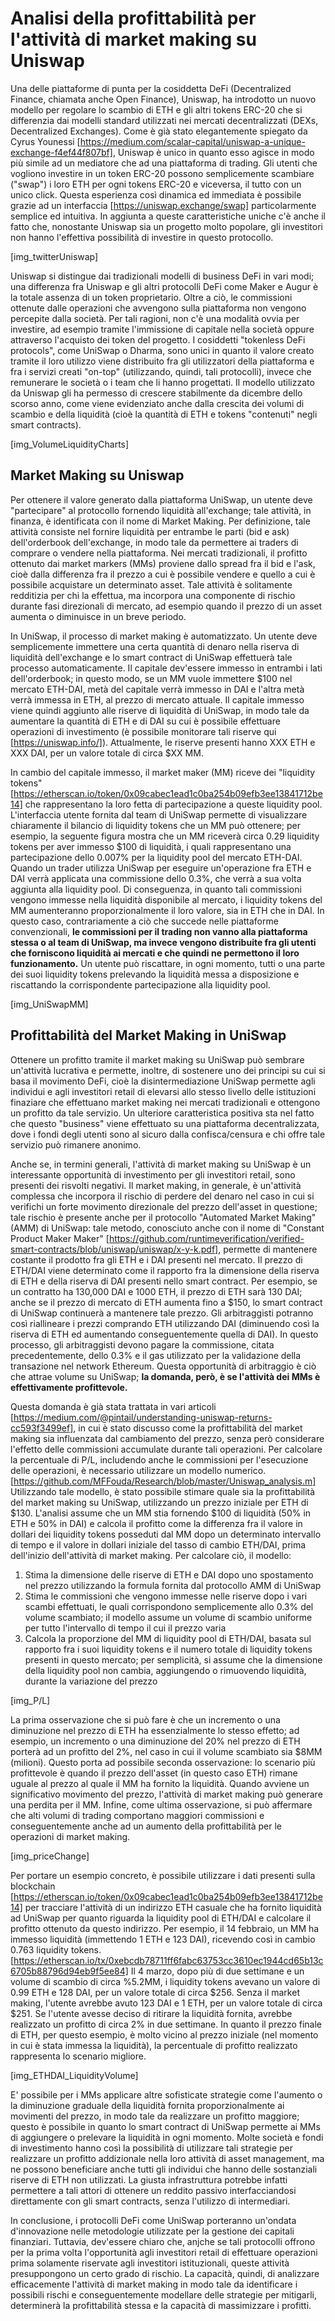 # Analisi della profittabilità per l'attività di market making su Uniswap

Una delle piattaforme di punta per la cosiddetta DeFi (Decentralized Finance, chiamata anche Open Finance), Uniswap, ha introdotto un nuovo modello per regolare lo scambio di ETH e gli altri tokens ERC-20 che si differenzia dai modelli standard utilizzati nei mercati decentralizzati (DEXs, Decentralized Exchanges). Come è già stato elegantemente spiegato da Cyrus Younessi [https://medium.com/scalar-capital/uniswap-a-unique-exchange-f4ef44f807bf], Uniswap è unico in quanto esso agisce in modo più simile ad un mediatore che ad una piattaforma di trading. Gli utenti che vogliono investire in un token ERC-20 possono semplicemente scambiare ("swap") i loro ETH per ogni tokens ERC-20 e viceversa, il tutto con un unico click. Questa esperienza così dinamica ed immediata è possibile grazie ad un interfaccia [https://uniswap.exchange/swap] particolarmente semplice ed intuitiva. In aggiunta a queste caratteristiche uniche c'è anche il fatto che, nonostante Uniswap sia un progetto molto popolare, gli investitori non hanno l'effettiva possibilità di investire in questo protocollo.

[img_twitterUniswap]

Uniswap si distingue dai tradizionali modelli di business DeFi in vari modi; una differenza fra Uniswap e gli altri protocolli DeFi come Maker e Augur è la totale assenza di un token proprietario. Oltre a ciò, le commissioni ottenute dalle operazioni che avvengono sulla piattaforma non vengono percepite dalla società. Per tali ragioni, non c'è una modalità ovvia per investire, ad esempio tramite l'immissione di capitale nella società oppure attraverso l'acquisto dei token del progetto. I cosiddetti "tokenless DeFi protocols", come UniSwap o Dharma, sono unici in quanto il valore creato tramite il loro utilizzo viene distribuito fra gli utilizzatori della piattaforma e fra i servizi creati "on-top" (utilizzando, quindi, tali protocolli), invece che remunerare le società o i team che li hanno progettati.
Il modello utilizzato da Uniswap gli ha permesso di crescere stabilmente da dicembre dello scorso anno, come viene evidenziato anche dalla crescita dei volumi di scambio e della liquidità (cioè la quantità di ETH e tokens "contenuti" negli smart contracts).

[img_VolumeLiquidityCharts]

## Market Making su Uniswap
Per ottenere il valore generato dalla piattaforma UniSwap, un utente deve "partecipare" al protocollo fornendo liquidità all'exchange; tale attività, in finanza, è identificata con il nome di Market Making. Per definizione, tale attività consiste nel fornire liquidità per entrambe le parti (bid e ask) dell'orderbook dell'exchange, in modo tale da permettere ai traders di comprare o vendere nella piattaforma. Nei mercati tradizionali, il profitto ottenuto dai market markers (MMs) proviene dallo spread fra il bid e l'ask, cioè dalla differenza fra il prezzo a cui è possibile vendere e quello a cui è possibile acquistare un determinato asset. Tale attività è solitamente redditizia per chi la effettua, ma incorpora una componente di rischio durante fasi direzionali di mercato, ad esempio quando il prezzo di un asset aumenta o diminuisce in un breve periodo.

In UniSwap, il processo di market making è automatizzato. Un utente deve semplicemente immettere una certa quantità di denaro nella riserva di liquidità dell'exchange e lo smart contract di UniSwap effettuerà tale processo automaticamente. Il capitale dev'essere immesso in entrambi i lati dell'orderbook; in questo modo, se un MM vuole immettere $100 nel mercato ETH-DAI, metà del capitale verrà immesso in DAI e l'altra metà verrà immessa in ETH, al prezzo di mercato attuale. Il capitale immesso viene quindi aggiunto alle riserve di liquidità di UniSwap, in modo tale da aumentare la quantità di ETH e di DAI su cui è possibile effettuare operazioni di investimento (è possibile monitorare tali riserve qui [https://uniswap.info/]). Attualmente, le riserve presenti hanno XXX ETH e XXX DAI, per un valore totale di circa $XX MM.

In cambio del capitale immesso, il market maker (MM) riceve dei "liquidity tokens" [https://etherscan.io/token/0x09cabec1ead1c0ba254b09efb3ee13841712be14] che rappresentano la loro fetta di partecipazione a queste liquidity pool. L'interfaccia utente fornita dal team di UniSwap permette di visualizzare chiaramente il bilancio di liquidity tokens che un MM può ottenere; per esempio, la seguente figura mostra che un MM riceverà circa 0.29 liquidity tokens per aver immesso $100 di liquidità, i quali rappresentano una partecipazione dello 0.007% per la liquidity pool del mercato ETH-DAI. Quando un trader utilizza UniSwap per eseguire un'operazione fra ETH e DAI verrà applicata una commissione dello 0.3%, che verrà a sua volta aggiunta alla liquidity pool. Di conseguenza, in quanto tali commissioni vengono immesse nella liquidità disponibile al mercato, i liquidity tokens del MM aumenteranno proporzionalmente il loro valore, sia in ETH che in DAI. In questo caso, contrariamente a ciò che succede nelle piattaforme convenzionali, **le commissioni per il trading non vanno alla piattaforma stessa o al team di UniSwap, ma invece vengono distribuite fra gli utenti che forniscono liquidità ai mercati e che quindi ne permettono il loro funzionamento.** Un utente può riscattare, in ogni momento, tutti o una parte dei suoi liquidity tokens prelevando la liquidità messa a disposizione e riscattando la corrispondente partecipazione alla liquidity pool.

[img_UniSwapMM]

## Profittabilità del Market Making in UniSwap
Ottenere un profitto tramite il market making su UniSwap può sembrare un'attività lucrativa e permette, inoltre, di sostenere uno dei principi su cui si basa il movimento DeFi, cioè la disintermediazione UniSwap permette agli individui e agli investitori retail di elevarsi allo stesso livello delle istituzioni finaziare che effettuano market making nei mercati tradizionali e ottengono un profitto da tale servizio. Un ulteriore caratteristica positiva sta nel fatto che questo "business" viene effettuato su una piattaforma decentralizzata, dove i fondi degli utenti sono al sicuro dalla confisca/censura e chi offre tale servizio può rimanere anonimo.

Anche se, in termini generali, l'attività di market making su UniSwap è un interessante opportunità di investimento per gli investitori retail, sono presenti dei risvolti negativi. Il market making, in generale, è un'attività complessa che incorpora il rischio di perdere del denaro nel caso in cui si verifichi un forte movimento direzionale del prezzo dell'asset in questione; tale rischio è presente anche per il protocollo "Automated Market Making" (AMM) di UniSwap: tale metodo, conosciuto anche con il nome di "Constant Product Maker Maker" [https://github.com/runtimeverification/verified-smart-contracts/blob/uniswap/uniswap/x-y-k.pdf], permette di mantenere costante il prodotto fra gli ETH e i DAI presenti nel mercato. Il prezzo di ETH/DAI viene determinato come il rapporto fra la dimensione della riserva di ETH e della riserva di DAI presenti nello smart contract. Per esempio, se un contratto ha 130,000 DAI e 1000 ETH, il prezzo di ETH sarà 130 DAI; anche se il prezzo di mercato di ETH aumenta fino a $150, lo smart contract di UniSwap continuerà a mantenere tale prezzo. Gli arbitraggisti potranno così riallineare i prezzi comprando ETH utilizzando DAI (diminuendo così la riserva di ETH ed aumentando conseguentemente quella di DAI). In questo processo, gli arbitraggisti devono pagare la commissione, citata precedentemente, dello 0.3% e il gas utilizzato per la validazione della transazione nel network Ethereum. Questa opportunità di arbitraggio è ciò che attrae volume su UniSwap; **la domanda, però, è se l'attività dei MMs è effettivamente profittevole.**

Questa domanda è già stata trattata in vari articoli [https://medium.com/@pintail/understanding-uniswap-returns-cc593f3499ef], in cui è stato discusso come la profittabilità del market making sia influenzata dal cambiamento del prezzo, senza però considerare l'effetto delle commissioni accumulate durante tali operazioni. Per calcolare la percentuale di P/L, includendo anche le commissioni per l'esecuzione delle operazioni, è necessario utilizzare un modello numerico. [https://github.com/MFFouda/Research/blob/master/Uniswap_analysis.m]
Utilizzando tale modello, è stato possibile stimare quale sia la profittabilità del market making su UniSwap, utilizzando un prezzo iniziale per ETH di $130. L'analisi assume che un MM stia fornendo $100 di liquidità (50% in ETH e 50% in DAI) e calcola il profitto come la differenza fra il valore in dollari dei liquidity tokens posseduti dal MM dopo un determinato intervallo di tempo e il valore in dollari iniziale del tasso di cambio ETH/DAI, prima dell'inizio dell'attività di market making. Per calcolare ciò, il modello:
1. Stima la dimensione delle riserve di ETH e DAI dopo uno spostamento nel prezzo utilizzando la formula fornita dal protocollo AMM di UniSwap
2. Stima le commissioni che vengono immesse nelle riserve dopo i vari scambi effettuati, le quali corrispondono semplicemente allo 0.3% del volume scambiato; il modello assume un volume di scambio uniforme per tutto l'intervallo di tempo il cui il prezzo varia
3. Calcola la proporzione del MM di liquidity pool di ETH/DAI, basata sul rapporto fra i suoi liquidity tokens e il numero totale di liquidity tokens presenti in questo mercato; per semplicità, si assume che la dimensione della liquidity pool non cambia, aggiungendo o rimuovendo liquidità, durante la variazione del prezzo

[img_P/L]

La prima osservazione che si può fare è che un incremento o una diminuzione nel prezzo di ETH ha essenzialmente lo stesso effetto; ad esempio, un incremento o una diminuzione del 20% nel prezzo di ETH porterà ad un profitto del 2%, nel caso in cui il volume scambiato sia $8MM (milioni). Questo porta ad possibile seconda osservazione: lo scenario più profittevole è quando il prezzo dell'asset (in questo caso ETH) rimane uguale al prezzo al quale il MM ha fornito la liquidità. Quando avviene un significativo movimento del prezzo, l'attività di market making può generare una perdita per il MM.
Infine, come ultima osservazione, si può affermare che alti volumi di trading comportano maggiori commissioni e conseguentemente anche ad un aumento della profittabilità per le operazioni di market making.

[img_priceChange]

Per portare un esempio concreto, è possibile utilizzare i dati presenti sulla blockchain [https://etherscan.io/token/0x09cabec1ead1c0ba254b09efb3ee13841712be14] per tracciare l'attività di un indirizzo ETH casuale che ha fornito liquidità ad UniSwap per quanto riguarda la liquidity pool di ETH/DAI e calcolare il profitto ottenuto da questo indirizzo. Per esempio, il 14 febbraio, un MM ha immesso liquidità (immettendo 1 ETH e 123 DAI), ricevendo così in cambio 0.763 liquidity tokens. [https://etherscan.io/tx/0xebcdb78711ff6fabc63753cc3610ec1944cd65b13c6705b88796d94eb9f5ee84]
Il 4 marzo, dopo più di due settimane e un volume di scambio di circa %5.2MM, i liquidity tokens avevano un valore di 0.99 ETH e 128 DAI, per un valore totale di circa $256. Senza il market making, l'utente avrebbe avuto 123 DAI e 1 ETH, per un valore totale di circa $251. Se l'utente avesse deciso di ritirare la liquidità fornita, avrebbe realizzato un profitto di circa 2% in due settimane. In quanto il prezzo finale di ETH, per questo esempio, è molto vicino al prezzo iniziale (nel momento in cui è stata immessa la liquidità), la percentuale di profitto realizzato rappresenta lo scenario migliore.

[img_ETHDAI_LiquidityVolume]

E' possibile per i MMs applicare altre sofisticate strategie come l'aumento o la diminuzione graduale della liquidità fornita proporzionalmente ai movimenti del prezzo, in modo tale da realizzare un profitto maggiore; questo è possibile in quanto lo smart contract di UniSwap permette ai MMs di aggiungere o prelevare la liquidità in ogni momento. Molte società e fondi di investimento hanno così la possibilità di utilizzare tali strategie per realizzare un profitto addizionale nella loro attività di asset management, ma ne possono beneficiare anche tutti gli individui che hanno delle sostanziali riserve di ETH non utilizzati. La giusta infrastruttura potrebbe infatti permettere a tali attori di ottenere un reddito passivo interfacciandosi direttamente con gli smart contracts, senza l'utilizzo di intermediari.

In conclusione, i protocolli DeFi come UniSwap porteranno un'ondata d'innovazione nelle metodologie utilizzate per la gestione dei capitali finanziari. Tuttavia, dev'essere chiaro che, anjche se tali protocolli offrono per la prima volta l'opportunità agli investitori retail di effettuare operazioni prima solamente riservate agli investitori istituzionali, queste attività presuppongono un certo grado di rischio. La capacità, quindi, di analizzare efficacemente l'attività di market making in modo tale da identificare i possibili rischi e conseguentemente modellare delle strategie per mitigarli, determinerà la profittabilità stessa e la capacità di massimizzare i profitti.